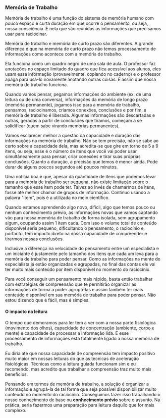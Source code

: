 ### Memória de Trabalho

Memória de trabalho é uma função do sistema de memória humano com pouco espaço e curta duração em que ocorre o pensamento, ou seja, nossa consciência. É nela que são reunidas as informações que precisamos usar para raciocinar. 

Memória de trabalho e memória de curto prazo são diferentes. A grande diferença é que na memória de curto prazo não temos processamento de informações como acontece com a memória de trabalho.

Ela funciona como um quadro negro de uma sala de aula. O professor faz anotações no espaço limitado do quadro que fica acessível aos alunos, eles usam essa informação (provavelmente, copiando no caderno) e o professor apaga para usá-lo novamente anotando outras coisas. É assim que nossa memória de trabalho funciona.

Quando vamos pensar, pegamos informações do ambiente (ex: de uma leitura ou de uma conversa), informações da memória de longo prazo (memória permanente), jogamos isso para a memória de trabalho, pensamos, raciocinamos, criamos conexões, conclusões e por fim, a memória de trabalho é liberada. Algumas informações são descartadas e outras, geradas a partir de conclusões que tiramos, começam a se solidificar (quem sabe virando memórias permanentes).

Vamos esclarecer melhor a questão da capacidade e duração das informações na memória de trabalho. Não se tem precisão, não se sabe ao certo sobre a capacidade dela, mas acredita-se que gire em torno de 5 a 9 itens, ou seja, esse é o número de itens que você vai poder usar simultâneamente para pensar, criar conexões e tirar suas próprias conclusões. Quanto a duração, a precisão que temos é menor ainda. Pode durar de alguns poucos segundos até poucos minutos.

Uma noticia boa é que, apesar da quantidade de itens que podemos levar para a memória de trabalho ser pequena, não existe limitação sobre o tamanho que esse item pode ter. Talvez ao invés de chamarmos de itens, fosse até melhor chamar de grupos de informação. Continuo usando a palavra "item", pois é a utilizada no meio científico.

Quando estamos aprendendo algo novo, difícil, algo que temos pouco ou nenhum conhecimento prévio, as informações novas que vamos captando vão para nossa memória de trabalho de forma isolada, sem agrupamento algum, ocupando assim 1 item cada. Com isso o volume total de conteúdo disponível seria  pequeno, dificultando o pensamento, o raciocínio e, portanto, tem impacto direto na nossa capacidade de compreender e tirarmos nossas conclusões.

Inclusive a diferença na velocidade do pensamento entre um especialista e um iniciante é justamente pelo tamanho dos itens que cada um leva para a memória de trabalho para poder pensar. Como as informações na mente do especialista já estão organizadas e agrupadas, no final das contas ele vai ter muito mais conteúdo por item disponível no momento do raciocínio.

Para você conseguir um pensamento mais rápido, basta então trabalhar com estratégias de compreensão que te permitirão organizar as informações de forma a poder agrupá-las e assim também ter mais conteúdo disponível em sua memória de trabalho para poder pensar. Não estou dizendo que é fácil, mas é simples.

#### O impacto na leitura

O tempo que demoramos para ler tem a ver com a nossa parte fisiológica (movimento dos olhos), capacidade de concentração (ambiente, corpo e mente) e capacidade de processar a informação lida. E esse processamento de informações está totalmente ligado a nossa memória de trabalho.

Eu diria até que nossa capacidade de compreensão tem impacto positivo muito maior em nossas leituras do que as tecnicas de aceleração fisiológicas. Técnicas como a leitura guiada funcionam sim e eu recomendo, mas acredito que trabalhar a compreensão traz muito mais benefícios.

Pensando em termos de memória de trabalho, a solução é organizar a informação e agrupá-la de tal forma que seja possível disponibilizar muito conteúdo no momento do raciocínio. Conseguimos fazer isso trabalhando o nosso conhecimento de base ou **conhecimento prévio** sobre o assunto. Na prática, seria fazermos uma preparação para leitura daquilo que for mais complexo.

